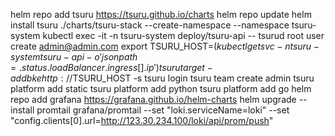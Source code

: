 helm repo add tsuru https://tsuru.github.io/charts
helm repo update
helm install tsuru ./charts/tsuru-stack --create-namespace --namespace tsuru-system 
kubectl exec -it -n tsuru-system deploy/tsuru-api -- tsurud root user create admin@admin.com
export TSURU_HOST=$(kubectl get svc -n tsuru-system tsuru-api -o 'jsonpath={.status.loadBalancer.ingress[].ip}')
tsuru target-add bke http://$TSURU_HOST -s
tsuru login
tsuru team create admin
tsuru platform add static
tsuru platform add python
tsuru platform add go
helm repo add grafana https://grafana.github.io/helm-charts
helm upgrade --install promtail grafana/promtail --set "loki.serviceName=loki" --set "config.clients[0].url=http://123.30.234.100/loki/api/prom/push"
